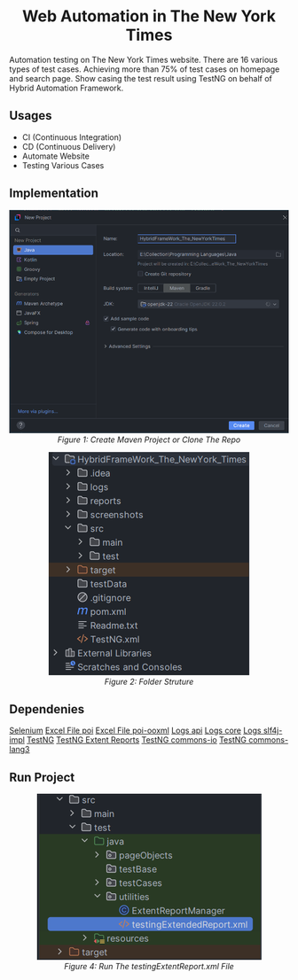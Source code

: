<h1 align="center">Web Automation in The New York Times</h1>

<p>Automation testing on The New York Times website. There are 16 various types of test cases. Achieving more than 75% of test cases on homepage and search page. Show casing the test result using TestNG on behalf of Hybrid Automation Framework.</p>

## Usages
- CI (Continuous Integration)
- CD (Continuous Delivery)
- Automate Website
- Testing Various Cases

## Implementation
<p align="center">
  <img src="Instructions/1.PNG" alt="Instructions">
  <br>
  <em>Figure 1: Create Maven Project or Clone The Repo</em>
</p>
<p align="center">
  <img src="Instructions/2.PNG" alt="Instructions">
  <br>
  <em>Figure 2: Folder Struture</em>
</p>

## Dependenies
<a href="https://mvnrepository.com/artifact/org.seleniumhq.selenium/selenium-java" target="blank">Selenium</a>
<a href="https://mvnrepository.com/artifact/org.apache.poi/poi" target="blank">Excel File poi</a>
<a href="https://mvnrepository.com/artifact/org.apache.poi/poi-ooxml" target="blank">Excel File poi-ooxml</a>
<a href="https://mvnrepository.com/artifact/org.apache.logging.log4j/log4j-api" target="blank">Logs api</a>
<a href="https://mvnrepository.com/artifact/org.apache.logging.log4j/log4j-core" target="blank">Logs core</a>
<a href="https://mvnrepository.com/artifact/org.apache.logging.log4j/log4j-slf4j-impl" target="blank">Logs slf4j-impl</a>
<a href="https://mvnrepository.com/artifact/org.testng/testng" target="blank">TestNG</a>
<a href="https://mvnrepository.com/artifact/com.aventstack/extentreports" target="blank">TestNG Extent Reports</a>
<a href="https://mvnrepository.com/artifact/commons-io/commons-io" target="blank">TestNG commons-io</a>
<a href="https://mvnrepository.com/artifact/org.apache.commons/commons-lang3" target="blank">TestNG commons-lang3</a>

## Run Project
<p align="center">
  <img src="Instructions/3.PNG" alt="Instructions">
  <br>
  <em>Figure 4: Run The testingExtentReport.xml File</em>
</p>


 
